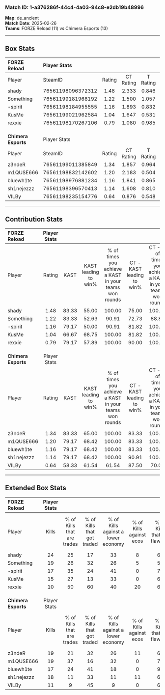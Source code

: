 ### Match ID: 1-a376286f-44c4-4a03-94c8-e2db19b48996  
**Map**: de_ancient  
**Match Date**: 2025-02-26  
**Teams**: FORZE Reload (11) vs Chimera Esports (13)  

---  

## Box Stats  

| **FORZE Reload**    | Player Stats      |        |           |          |       |      |       |         |        |      |     |
| :- | :- | :-: | :-: | :-: | :-: | :-: | :-: | :-: | :-: | :-: | :-: |
| Player              | SteamID           | Rating | CT Rating | T Rating | KAST  | ADR  | Kills | Assists | Deaths | K/D  | HS% |
| shady               | 76561198096372312 |  1.48  |   2.333   |  0.846   | 83.33 | 87.0 |  24   |    5    |   16   | 1.50 | 33  |
| Something           | 76561199181968192 |  1.22  |   1.500   |  1.057   | 83.33 | 91.0 |  19   |    4    |   20   | 0.95 | 57  |
| -spirit             | 76561198184955555 |  1.16  |   1.893   |  0.832   | 79.17 | 75.9 |  17   |   10    |   17   | 1.00 | 47  |
| KusMe               | 76561199021962584 |  1.04  |   1.647   |  0.531   | 66.67 | 67.7 |  15   |    6    |   13   | 1.15 | 53  |
| rexxie              | 76561198170267106 |  0.79  |   1.080   |  0.985   | 79.17 | 63.5 |  10   |    7    |   20   | 0.50 | 80  |
|                     |                   |        |           |          |       |      |       |         |        |      |     |
|                     |                   |        |           |          |       |      |       |         |        |      |     |
|                     |                   |        |           |          |       |      |       |         |        |      |     |
| **Chimera Esports** | Player Stats      |        |           |          |       |      |       |         |        |      |     |
| Player              | SteamID           | Rating | CT Rating | T Rating | KAST  | ADR  | Kills | Assists | Deaths | K/D  | HS% |
| z3ndeR              | 76561199011385849 |  1.34  |   1.857   |  0.964   | 83.33 | 79.3 |  19   |    5    |   13   | 1.46 | 42  |
| m1QUSE666           | 76561198832142602 |  1.20  |   2.183   |  0.504   | 79.17 | 73.2 |  19   |    5    |   17   | 1.12 | 42  |
| bluewh1te           | 76561198976881234 |  1.16  |   1.841   |  0.865   | 79.17 | 86.7 |  17   |    8    |   18   | 0.94 | 76  |
| sh1nejezzz          | 76561198396570413 |  1.14  |   1.608   |  0.810   | 79.17 | 84.4 |  18   |    7    |   20   | 0.90 | 66  |
| VILBy               | 76561198235154776 |  0.64  |   0.876   |  0.548   | 58.33 | 50.5 |  11   |    3    |   19   | 0.58 | 45  |
---  

## Contribution Stats  

| **FORZE Reload**    | Player Stats |       |                      |                                                        |                           |                                                             |                          |                                                            |
| :- | :-: | :-: | :-: | :-: | :-: | :-: | :-: | :-: |
| Player              |    Rating    | KAST  | KAST leading to win% | % of times you achieve a KAST in your teams won rounds | CT - KAST leading to win% | CT - % of times you achieve a KAST in your teams won rounds | T - KAST leading to win% | T - % of times you achieve a KAST in your teams won rounds |
| shady               |     1.48     | 83.33 |        55.00         |                         100.00                         |           75.00           |                           100.00                            |          25.00           |                           100.00                           |
| Something           |     1.22     | 83.33 |        52.63         |                         90.91                          |           72.73           |                            88.89                            |          25.00           |                           100.00                           |
| -spirit             |     1.16     | 79.17 |        50.00         |                         90.91                          |           81.82           |                           100.00                            |          11.11           |                           50.00                            |
| KusMe               |     1.04     | 66.67 |        68.75         |                         100.00                         |           81.82           |                           100.00                            |          40.00           |                           100.00                           |
| rexxie              |     0.79     | 79.17 |        57.89         |                         100.00                         |           90.00           |                           100.00                            |          22.22           |                           100.00                           |
|                     |              |       |                      |                                                        |                           |                                                             |                          |                                                            |
|                     |              |       |                      |                                                        |                           |                                                             |                          |                                                            |
|                     |              |       |                      |                                                        |                           |                                                             |                          |                                                            |
| **Chimera Esports** | Player Stats |       |                      |                                                        |                           |                                                             |                          |                                                            |
| Player              |    Rating    | KAST  | KAST leading to win% | % of times you achieve a KAST in your teams won rounds | CT - KAST leading to win% | CT - % of times you achieve a KAST in your teams won rounds | T - KAST leading to win% | T - % of times you achieve a KAST in your teams won rounds |
| z3ndeR              |     1.34     | 83.33 |        65.00         |                         100.00                         |           83.33           |                           100.00                            |          37.50           |                           100.00                           |
| m1QUSE666           |     1.20     | 79.17 |        68.42         |                         100.00                         |           83.33           |                           100.00                            |          42.86           |                           100.00                           |
| bluewh1te           |     1.16     | 79.17 |        68.42         |                         100.00                         |           83.33           |                           100.00                            |          42.86           |                           100.00                           |
| sh1nejezzz          |     1.14     | 79.17 |        68.42         |                         100.00                         |           90.91           |                           100.00                            |          37.50           |                           100.00                           |
| VILBy               |     0.64     | 58.33 |        61.54         |                         61.54                          |           87.50           |                            70.00                            |          20.00           |                           33.33                            |
---  

## Extended Box Stats  

| **FORZE Reload**    | Player Stats |                            |                            |                                    |                         |                              |                                 |        |                             |                                     |                          |                               |                            |
| :- | :-: | :-: | :-: | :-: | :-: | :-: | :-: | :-: | :-: | :-: | :-: | :-: | :-: |
| Player              |    Kills     | % of Kills that are trades | % of Kills that got traded | % of Kills against a lower economy | % of Kills against ecos | % of Kills that are flawless | % of Kills that are close duels | Deaths | % of Deaths that get traded | % of Deaths against a lower economy | % of Deaths against ecos | % of Deaths that are flawless | % of Deaths that are close |
| shady               |      24      |             25             |             17             |                 33                 |            8            |              67              |                0                |   16   |             38              |                 19                  |            0             |              81               |             0              |
| Something           |      19      |             26             |             32             |                 26                 |            5            |              53              |               21                |   20   |             20              |                 35                  |            5             |              75               |             15             |
| -spirit             |      17      |             35             |             24             |                 41                 |            0            |              76              |                0                |   17   |             24              |                 29                  |            6             |              65               |             18             |
| KusMe               |      15      |             27             |             13             |                 33                 |            0            |              67              |                0                |   13   |             15              |                 23                  |            0             |              85               |             0              |
| rexxie              |      10      |             50             |             60             |                 40                 |           20            |              60              |               10                |   20   |             55              |                 30                  |            5             |              65               |             5              |
|                     |              |                            |                            |                                    |                         |                              |                                 |        |                             |                                     |                          |                               |                            |
|                     |              |                            |                            |                                    |                         |                              |                                 |        |                             |                                     |                          |                               |                            |
|                     |              |                            |                            |                                    |                         |                              |                                 |        |                             |                                     |                          |                               |                            |
| **Chimera Esports** | Player Stats |                            |                            |                                    |                         |                              |                                 |        |                             |                                     |                          |                               |                            |
| Player              |    Kills     | % of Kills that are trades | % of Kills that got traded | % of Kills against a lower economy | % of Kills against ecos | % of Kills that are flawless | % of Kills that are close duels | Deaths | % of Deaths that get traded | % of Deaths against a lower economy | % of Deaths against ecos | % of Deaths that are flawless | % of Deaths that are close |
| z3ndeR              |      19      |             21             |             32             |                 26                 |           11            |              63              |               11                |   13   |             23              |                  8                  |            0             |              62               |             8              |
| m1QUSE666           |      19      |             37             |             16             |                 32                 |            0            |              79              |                0                |   17   |             35              |                 18                  |            0             |              53               |             6              |
| bluewh1te           |      17      |             24             |             41             |                 18                 |            0            |              94              |               12                |   18   |             28              |                 17                  |            0             |              67               |             6              |
| sh1nejezzz          |      18      |             11             |             33             |                 11                 |           11            |              67              |               17                |   20   |             15              |                 10                  |            0             |              50               |             5              |
| VILBy               |      11      |             9              |             45             |                 9                  |            0            |              64              |                0                |   19   |             26              |                 16                  |            0             |              89               |             5              |
